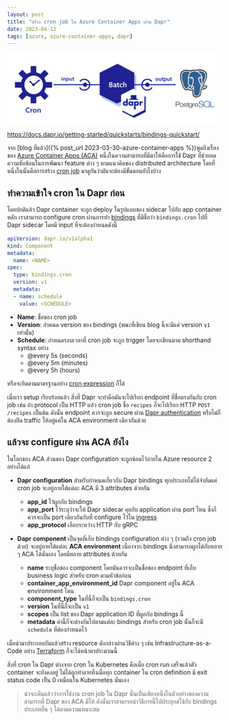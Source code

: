 ```yaml
---
layout: post
title: "สร้าง cron job ใน Azure Container Apps ผ่าน Dapr"
date: 2023-04-12
tags: [azure, azure-container-apps, dapr]
---
```


![Dapr cron bindings](/assets/2023-04-12-dapr-cron-bindings.png)

<https://docs.dapr.io/getting-started/quickstarts/bindings-quickstart/>

จาก [blog ที่แล้ว]({% post_url 2023-03-30-azure-container-apps %})พูดถึงเรื่องของ [Azure Container Apps (ACA)](https://learn.microsoft.com/en-us/azure/container-apps/overview) หนึ่งในความสามารถที่มีมาให้คือการใช้ Dapr ที่ช่วยลดความซับซ้อนในการพัฒนา feature ต่าง ๆ ตามแนวคิดของ distributed architecture โดยที่หนึ่งในนั้นคือการสร้าง [cron job](https://docs.dapr.io/reference/components-reference/supported-bindings/cron/) มาดูกันว่ามันจะต้องมีขั้นตอนยังไงบ้าง

## ทำความเข้าใจ cron ใน Dapr ก่อน
โดยปกติแล้ว Dapr container จะถูก deploy ในรูปแบบของ sidecar ไปกับ app container หลัก เราสามารถ configure cron ผ่านการทำ [bindings](https://docs.dapr.io/developing-applications/building-blocks/bindings/bindings-overview/) ที่มีชื่อว่า `bindings.cron` ไปที่ Dapr sidecar โดยมี input ที่จะต้องกำหนดดังนี้

```yaml
apiVersion: dapr.io/v1alpha1
kind: Component
metadata:
  name: <NAME>
spec:
  type: bindings.cron
  version: v1
  metadata:
  - name: schedule
    value: <SCHEDULE>
```

- **Name**: ชื่อของ cron job
- **Version**: กำหนด version ของ bindings (ขณะที่เขียน blog นี้จะมีแค่ version `v1` เท่านั้น)
- **Schedule**: กำหนดรอบเวลาที่ cron job จะถูก trigger โดยจะเขียนตาม shorthand syntax อย่าง
  - @every 5s (seconds)
  - @every 5m (minutes)
  - @every 5h (hours)

หรือจะยึดตามมาตรฐานอย่าง [cron expression](https://en.wikipedia.org/wiki/Cron) ก็ได้  

เมื่อเรา setup เรียบร้อยแล้ว สิ่งที่ Dapr จะทำคือมันจะไปเรียก endpoint ที่ชื่อตรงกันกับ cron job เช่น ถ้า protocol เป็น HTTP แล้ว cron job ชื่อ `recipes` ก็จะไปเรียก HTTP `POST /recipes` เป็นต้น ดังนั้น endpoint ควรจะถูก secure ผ่าน [Dapr authentication](https://docs.dapr.io/operations/security/oauth/) หรือไม่ก็ต้องปิด traffic ให้อยู่แค่ใน ACA environment เดียวกันด้วย

<script src="https://gist.github.com/raksit31667/3cb53adb4050fa58c8ae620db7399dd6.js"></script>

## แล้วจะ configure ผ่าน ACA ยังไง
ในโลกของ ACA ส่วนของ Dapr configuration จะถูกซ่อนไว้ภายใน Azure resource 2 อย่างได้แก่

- **Dapr configuration** สำหรับกำหนดเกี่ยวกับ Dapr bindings ทุกประเภทไม่ได้จำกัดแค่ cron job จะอยู่ภายใต้แต่ละ ACA มี 3 attributes ด้วยกัน
  - **app_id** ไว้ผูกกับ bindings
  - **app_port** ไว้ระบุว่าจะให้ Dapr sidecar คุยกับ application ผ่าน port ไหน ซึ่งก็ควรจะเป็น port เดียวกันกับที่ configure ไว้ใน [ingress](https://learn.microsoft.com/en-us/azure/container-apps/ingress-overview)
  - **app_protocol** เลือกระหว่าง HTTP กับ gRPC

- **Dapr component** เป็นจุดที่เก็บ bindings configuration ต่าง ๆ (รวมถึง cron job ด้วย) จะอยู่ภายใต้แต่ละ **ACA environment** เนื่องจาก bindings นึงสามารถผูกได้กับหลาย ๆ ACA ได้นั่นเอง โดยมีหลาย attributes ด้วยกัน
  - **name** ระบุชื่อของ component โดยมันควรจะเป็นชื่อของ endpoint ที่เก็บ business logic สำหรับ cron ตามหัวข้อก่อน
  - **container_app_environment_id** Dapr component อยู่ใน ACA environment ไหน
  - **component_type** ในที่นี้ก็จะเป็น `bindings.cron`
  - **version** ในที่นี้ก็จะเป็น `v1`
  - **scopes** เป็น list ของ Dapr application ID ที่ผูกกับ bindings นี้
  - **metadata** ค่านี้ก็จะต่างกันไปตามแต่ละ bindings สำหรับ cron job นั้นก็จะมี `schedule` ที่ต้องกำหนดไว้

เมื่อนำมาประกอบกันแล้วสร้าง resource ดังกล่าวผ่านวิธีต่าง ๆ เช่น Infrastructure-as-a-Code อย่าง [Terraform](https://www.terraform.io/) ก็จะได้หน้าตาประมาณนี้

<script src="https://gist.github.com/raksit31667/6bae83dbc2447abbef8883f134cb5cfe.js"></script>

สิ่งที่ cron ใน Dapr ต่างจาก cron ใน Kubernetes คือเมื่อ cron run เสร็จแล้วตัว container จะยังคงอยู่ ไม่ได้ถูกทำลายทิ้งเมื่อทุก container ใน cron definition มี exit status code เป็น 0 เหมือนใน Kubernetes นั่นเอง

> น่าจะเห็นแล้วว่าการใช้งาน cron job ใน Dapr นั้นเป็นเพียงหนึ่งในตัวอย่างของความสามารถที่ Dapr ของ ACA มีให้ ดังนั้นเราสามารถนำวิธีการนี้ไปประยุกต์ใช้กับ bindings ประเภทอื่น ๆ ได้ตามความเหมาะสม
